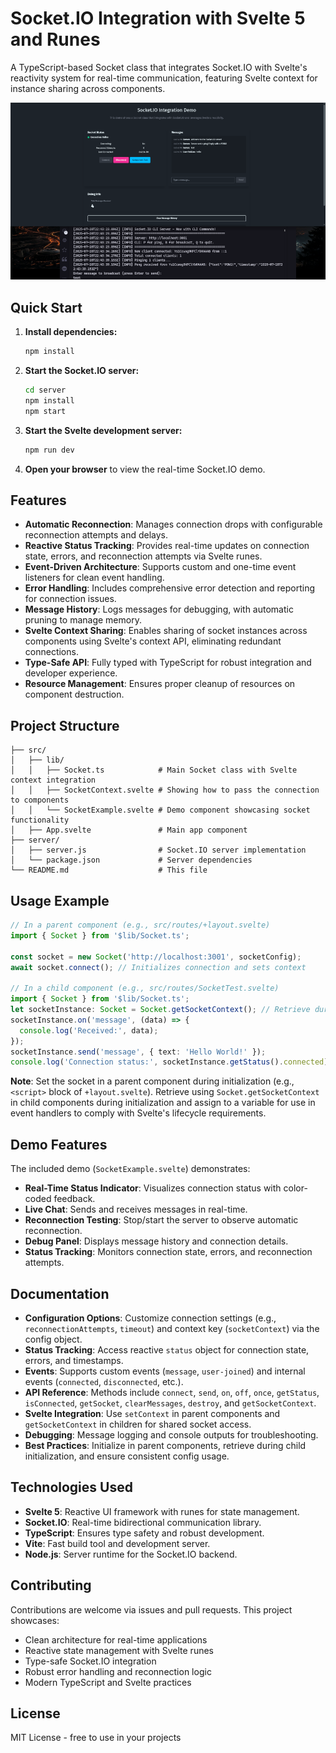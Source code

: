 # Socket.IO Integration with Svelte 5 and Runes

A TypeScript-based Socket class that integrates Socket.IO with Svelte's reactivity system for real-time communication, featuring Svelte context for instance sharing across components.

![Socket demo UI](doc/testing-page.png)

## Quick Start

1. **Install dependencies:**
   ```bash
   npm install
   ```

2. **Start the Socket.IO server:**
   ```bash
   cd server
   npm install
   npm start
   ```

3. **Start the Svelte development server:**
   ```bash
   npm run dev
   ```

4. **Open your browser** to view the real-time Socket.IO demo.

## Features

- **Automatic Reconnection**: Manages connection drops with configurable reconnection attempts and delays.
- **Reactive Status Tracking**: Provides real-time updates on connection state, errors, and reconnection attempts via Svelte runes.
- **Event-Driven Architecture**: Supports custom and one-time event listeners for clean event handling.
- **Error Handling**: Includes comprehensive error detection and reporting for connection issues.
- **Message History**: Logs messages for debugging, with automatic pruning to manage memory.
- **Svelte Context Sharing**: Enables sharing of socket instances across components using Svelte's context API, eliminating redundant connections.
- **Type-Safe API**: Fully typed with TypeScript for robust integration and developer experience.
- **Resource Management**: Ensures proper cleanup of resources on component destruction.

## Project Structure

```
├── src/
│   ├── lib/
│   │   ├── Socket.ts            # Main Socket class with Svelte context integration
│   │   ├── SocketContext.svelte # Showing how to pass the connection to components
│   │   └── SocketExample.svelte # Demo component showcasing socket functionality
│   ├── App.svelte               # Main app component
├── server/
│   ├── server.js                # Socket.IO server implementation
│   └── package.json             # Server dependencies
└── README.md                    # This file
```

## Usage Example

```typescript
// In a parent component (e.g., src/routes/+layout.svelte)
import { Socket } from '$lib/Socket.ts';

const socket = new Socket('http://localhost:3001', socketConfig);
await socket.connect(); // Initializes connection and sets context

// In a child component (e.g., src/routes/SocketTest.svelte)
import { Socket } from '$lib/Socket.ts';
let socketInstance: Socket = Socket.getSocketContext(); // Retrieve during init
socketInstance.on('message', (data) => {
  console.log('Received:', data);
});
socketInstance.send('message', { text: 'Hello World!' });
console.log('Connection status:', socketInstance.getStatus().connected);
```

**Note**: Set the socket in a parent component during initialization (e.g., `<script>` block of `+layout.svelte`). Retrieve using `Socket.getSocketContext` in child components during initialization and assign to a variable for use in event handlers to comply with Svelte's lifecycle requirements.

## Demo Features

The included demo (`SocketExample.svelte`) demonstrates:
- **Real-Time Status Indicator**: Visualizes connection status with color-coded feedback.
- **Live Chat**: Sends and receives messages in real-time.
- **Reconnection Testing**: Stop/start the server to observe automatic reconnection.
- **Debug Panel**: Displays message history and connection details.
- **Status Tracking**: Monitors connection state, errors, and reconnection attempts.

## Documentation

- **Configuration Options**: Customize connection settings (e.g., `reconnectionAttempts`, `timeout`) and context key (`socketContext`) via the config object.
- **Status Tracking**: Access reactive `status` object for connection state, errors, and timestamps.
- **Events**: Supports custom events (`message`, `user-joined`) and internal events (`connected`, `disconnected`, etc.).
- **API Reference**: Methods include `connect`, `send`, `on`, `off`, `once`, `getStatus`, `isConnected`, `getSocket`, `clearMessages`, `destroy`, and `getSocketContext`.
- **Svelte Integration**: Use `setContext` in parent components and `getSocketContext` in children for shared socket access.
- **Debugging**: Message logging and console outputs for troubleshooting.
- **Best Practices**: Initialize in parent components, retrieve during child initialization, and ensure consistent config usage.

## Technologies Used

- **Svelte 5**: Reactive UI framework with runes for state management.
- **Socket.IO**: Real-time bidirectional communication library.
- **TypeScript**: Ensures type safety and robust development.
- **Vite**: Fast build tool and development server.
- **Node.js**: Server runtime for the Socket.IO backend.

## Contributing

Contributions are welcome via issues and pull requests. This project showcases:
- Clean architecture for real-time applications
- Reactive state management with Svelte runes
- Type-safe Socket.IO integration
- Robust error handling and reconnection logic
- Modern TypeScript and Svelte practices

## License

MIT License - free to use in your projects
